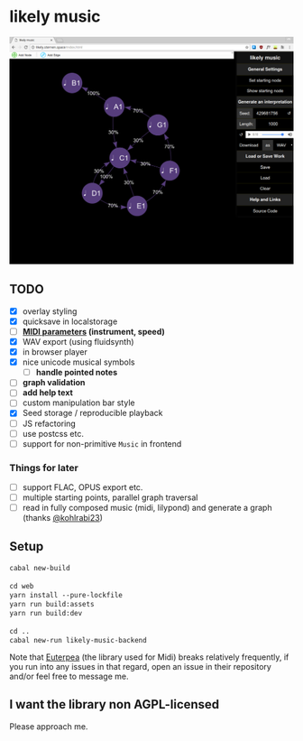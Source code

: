 # likely music

![screenshot of the application](doc/einreichung/screenshots/start.png)

## TODO

- [x] overlay styling
- [x] quicksave in localstorage
- [ ] **[MIDI parameters](https://hackage.haskell.org/package/Euterpea-2.0.3/docs/Euterpea-Music.html#t:Control) (instrument, speed)**
- [x] WAV export (using fluidsynth)
- [x] in browser player
- [x] nice unicode musical symbols
  - [ ] **handle pointed notes**
- [ ] **graph validation**
- [ ] **add help text**
- [ ] custom manipulation bar style
- [x] Seed storage / reproducible playback
- [ ] JS refactoring
- [ ] use postcss etc.
- [ ] support for non-primitive `Music` in frontend

### Things for later

- [ ] support FLAC, OPUS export etc.
- [ ] multiple starting points, parallel graph traversal
- [ ] read in fully composed music (midi, lilypond) and generate a graph (thanks [@kohlrabi23](https://github.com/kohlrabi23))

## Setup

```
cabal new-build

cd web
yarn install --pure-lockfile
yarn run build:assets
yarn run build:dev

cd ..
cabal new-run likely-music-backend
```

Note that [Euterpea](https://github.com/Euterpea/Euterpea2) (the library used for Midi) breaks relatively frequently,
if you run into any issues in that regard, open an issue in their repository and/or feel free to message me.

## I want the library non AGPL-licensed

Please approach me.
